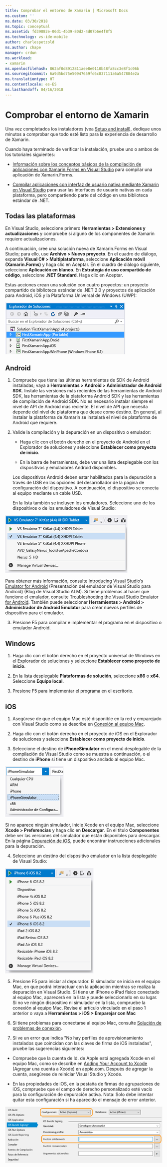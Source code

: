 ```yaml
---
title: Comprobar el entorno de Xamarin | Microsoft Docs
ms.custom: ''
ms.date: 03/30/2018
ms.topic: conceptual
ms.assetid: fd39882e-06d1-4b39-80d2-4d07b6e4f8f5
ms.technology: vs-ide-mobile
author: charlespetzold
ms.author: chape
manager: crdun
ms.workload:
- xamarin
ms.openlocfilehash: 862af0d8912811aee8e0110b48fa8cc3e8f1c06b
ms.sourcegitcommit: 6a9d5bd75e50947659fd6c837111a6a547884e2a
ms.translationtype: HT
ms.contentlocale: es-ES
ms.lasthandoff: 04/16/2018
---
```

# <a name="verify-your-xamarin-environment"></a>Comprobar el entorno de Xamarin

Una vez completados los instaladores (vea [Setup and install](../cross-platform/setup-and-install.md)), dedique unos minutos a comprobar que todo esté listo para la experiencia de desarrollo de Xamarin.  
  
 Cuando haya terminado de verificar la instalación, pruebe uno o ambos de los tutoriales siguientes:  
  
-   [Información sobre los conceptos básicos de la compilación de aplicaciones con Xamarin.Forms en Visual Studio](../cross-platform/learn-app-building-basics-with-xamarin-forms-in-visual-studio.md) para compilar una aplicación de Xamarin.Forms.
  
-   [Compilar aplicaciones con interfaz de usuario nativa mediante Xamarin en Visual Studio](../cross-platform/build-apps-with-native-ui-using-xamarin-in-visual-studio.md) para usar las interfaces de usuario nativas en cada plataforma, pero compartiendo parte del código en una biblioteca estándar de .NET.
  
## <a name="all-platforms"></a>Todas las plataformas 
 
En Visual Studio, seleccione primero **Herramientas > Extensiones y actualizaciones** y compruebe si alguno de los componentes de Xamarin requiere actualizaciones.  
  
A continuación, cree una solución nueva de Xamarin.Forms en Visual Studio; para ello, use **Archivo > Nuevo proyecto**. En el cuadro de diálogo, expanda **Visual C# > Multiplataforma**, seleccione **Aplicación móvil (Xamarin.Forms)** y haga clic en Aceptar. En el cuadro de diálogo siguiente, seleccione **Aplicación en blanco**. En **Estrategia de uso compartido de código**, seleccione **.NET Standard**. Haga clic en Aceptar.

Estas acciones crean una solución con cuatro proyectos: un proyecto compartido de biblioteca estándar de .NET 2.0 y proyectos de aplicación para Android, iOS y la Plataforma Universal de Windows (UWP):  
  
![Resultados de la creación de un nuevo proyecto a partir de la plantilla de Xamarin.Forms de la aplicación vacía](../cross-platform/media/crossplat-xamarin-verify-1.png "CrossPlat Xamarin Verify 1")  
   
## <a name="android"></a>Android  
  
1. Compruebe que tiene las últimas herramientas de SDK de Android instaladas; vaya a **Herramientas > Android > Administrador de Android SDK**. Instale las versiones más recientes de las herramientas de Android SDK, las herramientas de la plataforma Android SDK y las herramientas de compilación de Android SDK. No es necesario instalar siempre el nivel de API de Android más reciente. El nivel de API que necesita depende del nivel de plataforma que desee como destino. En general, al instalar la plataforma de Xamarin se instalará el nivel de plataforma de Android que requiere.  
  
2.  Valide la compilación y la depuración en un dispositivo o emulador:  
  
    -   Haga clic con el botón derecho en el proyecto de Android en el Explorador de soluciones y seleccione **Establecer como proyecto de inicio**.  
  
    -   En la barra de herramientas, debe ver una lista desplegable con los dispositivos y emuladores Android disponibles. 
    
    Los dispositivos Android deben estar habilitados para la depuración a través de USB en las opciones del desarrollador de la página de configuración del dispositivo. A continuación, el dispositivo se conecta al equipo mediante un cable USB. 
    
    En la lista también se incluyen los emuladores. Seleccione uno de los dispositivos o de los emuladores de Visual Studio:

  ![Seleccionar el emulador de Visual Studio para Android como destino de depuración](../cross-platform/media/crossplat-xamarin-verify-3.png "CrossPlat Xamarin Verify 3")  
  
  Para obtener más información, consulte [Introducing Visual Studio’s Emulator for Android](http://blogs.msdn.com/b/visualstudioalm/archive/2014/11/12/introducing-visual-studio-s-emulator-for-android.aspx) (Presentación del emulador de Visual Studio para Android) (Blog de Visual Studio ALM). Si tiene problemas al hacer que funcione el emulador, consulte [Troubleshooting the Visual Studio Emulator for Android](../cross-platform/troubleshooting-the-visual-studio-emulator-for-android.md). También puede seleccionar **Herramientas > Android > Administrador de Android Emulator** para crear nuevos perfiles de dispositivo para el emulador.  
  
3. Presione F5 para compilar e implementar el programa en el dispositivo o emulador Android.
  
## <a name="windows"></a>Windows 
  
1.  Haga clic con el botón derecho en el proyecto universal de Windows en el Explorador de soluciones y seleccione **Establecer como proyecto de inicio**.  

2.  En la lista desplegable **Plataformas de solución**, seleccione **x86** o **x64**. Seleccione **Equipo local**.

3.  Presione F5 para implementar el programa en el escritorio.
  
## <a name="ios"></a>iOS  
  
1.  Asegúrese de que el equipo Mac esté disponible en la red y emparejado con Visual Studio como se describe en [Conexión al equipo Mac](/xamarin/ios/get-started/installation/windows/connecting-to-mac/).  
  
2.  Haga clic con el botón derecho en el proyecto de iOS en el Explorador de soluciones y seleccione **Establecer como proyecto de inicio**.  
  
3.  Seleccione el destino de **iPhoneSimulator** en el menú desplegable de la compilación de Visual Studio como se muestra a continuación, o el destino de **iPhone** si tiene un dispositivo anclado al equipo Mac.   
  
 ![Seleccionar el destino de compilación iPhoneSimulator](../cross-platform/media/crossplat-xamarin-verify-5.png "CrossPlat Xamarin Verify 5") 

 Si no aparece ningún simulador, inicie Xcode en el equipo Mac, seleccione **Xcode > Preferencias** y haga clic en **Descargar**. En el título **Componentes** debe ver las versiones del simulador que están disponibles para descargar. En la página [Depuración de iOS](/xamarin/ios/deploy-test/debugging-in-xamarin-ios/?tabs=vsmac#Debugging_on_the_Simulator), puede encontrar instrucciones adicionales para la depuración.
  
4.  Seleccione un destino del dispositivo emulador en la lista desplegable de Visual Studio:

 ![Seleccionar un destino de depuración iPhone](../cross-platform/media/crossplat-xamarin-verify-6.png "CrossPlat Xamarin Verify 6")

5. Presione F5 para iniciar al depurador. El simulador se inicia en el equipo Mac, en que podrá interactuar con la aplicación mientras se realiza la depuración en Visual Studio. Si tiene un iPhone o iPad físico conectado al equipo Mac, aparecerá en la lista y puede seleccionarlo en su lugar. Si no ve ningún dispositivo ni simulador en la lista, compruebe la conexión al equipo Mac. Revise el artículo vinculado en el paso 1 anterior o vaya a **Herramientas > iOS > Emparejar con Mac**  
  
6.  Si tiene problemas para conectarse al equipo Mac, consulte [Solución de problemas de conexión](/xamarin/ios/get-started/installation/windows/connecting-to-mac/troubleshooting/).  
  
7.  Si ve un error que indica "No hay perfiles de aprovisionamiento instalados que coincidan con las claves de firma de iOS instaladas", pruebe las sugerencias siguientes:  
  
  - Compruebe que la cuenta de Id. de Apple está agregada Xcode en el equipo Mac, como se describe en [Adding Your Account to Xcode](https://developer.apple.com/library/content/documentation/IDEs/Conceptual/AppStoreDistributionTutorial/AddingYourAccounttoXcode/AddingYourAccounttoXcode.html#//apple_ref/doc/uid/TP40013839-CH40-SW1) (Agregar una cuenta a Xcode) en apple.com.  Después de agregar la cuenta, asegúrese de reiniciar Visual Studio y Xcode.  
    
  - En las propiedades de iOS, en la pestaña de firmas de agrupaciones de iOS, compruebe que el campo de derecho personalizado esté vacío para la configuración de depuración activa.  Nota: Solo debe intentar quitar esta configuración si ha aparecido el mensaje de error anterior.  
  
  ![CrossPlat Xamarin Verify 8](../cross-platform/media/crossplat-xamarin-verify-8.png "CrossPlat Xamarin Verify 8")  
